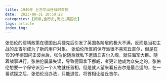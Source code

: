 ```yaml
---
title: 1940年 丘吉尔出任战时首相
date:  2023-08-31 10:50:28
categories: [阅读,全历史,历史,英国史]
tags: article
index_img: 
---
```


张伯伦的绥靖政策在德国出兵捷克后引发了英国各阶层的极大不满，反而是当初主战的丘吉尔成为了新的用户对象。
张伯伦所属的保守派很不喜欢丘吉尔，但是在1939年德国闪击波兰后，张伯伦随后就私下邀请丘吉尔入阁，就任海军大臣。随着战事进行，张伯伦屡屡失误，导致德国拿下挪威，者更让他成为众矢之的，张伯伦想要一个保守派另一个人物就任首相，但是就人望来看丘吉尔是最合适的，在一番试探之后，张伯伦没办法，只能退位，将首相让给丘吉尔。